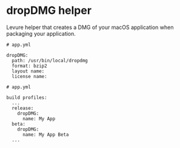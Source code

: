 # dropDMG helper

Levure helper that creates a DMG of your macOS application when packaging your application.

```
# app.yml

dropDMG:
  path: /usr/bin/local/dropdmg
  format: bzip2
  layout name:
  license name:
```

```
# app.yml

build profiles:
  ...
  release:
    dropDMG:
      name: My App
  beta:
    dropDMG:
      name: My App Beta
  ...
```
